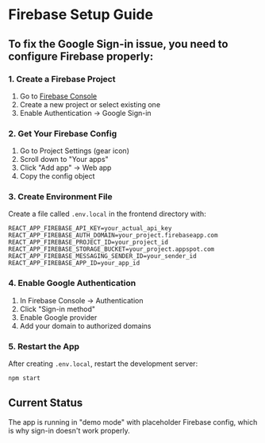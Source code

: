 # Firebase Setup Guide

## To fix the Google Sign-in issue, you need to configure Firebase properly:

### 1. Create a Firebase Project
1. Go to [Firebase Console](https://console.firebase.google.com/)
2. Create a new project or select existing one
3. Enable Authentication → Google Sign-in

### 2. Get Your Firebase Config
1. Go to Project Settings (gear icon)
2. Scroll down to "Your apps"
3. Click "Add app" → Web app
4. Copy the config object

### 3. Create Environment File
Create a file called `.env.local` in the frontend directory with:

```
REACT_APP_FIREBASE_API_KEY=your_actual_api_key
REACT_APP_FIREBASE_AUTH_DOMAIN=your_project.firebaseapp.com
REACT_APP_FIREBASE_PROJECT_ID=your_project_id
REACT_APP_FIREBASE_STORAGE_BUCKET=your_project.appspot.com
REACT_APP_FIREBASE_MESSAGING_SENDER_ID=your_sender_id
REACT_APP_FIREBASE_APP_ID=your_app_id
```

### 4. Enable Google Authentication
1. In Firebase Console → Authentication
2. Click "Sign-in method"
3. Enable Google provider
4. Add your domain to authorized domains

### 5. Restart the App
After creating `.env.local`, restart the development server:
```bash
npm start
```

## Current Status
The app is running in "demo mode" with placeholder Firebase config, which is why sign-in doesn't work properly. 